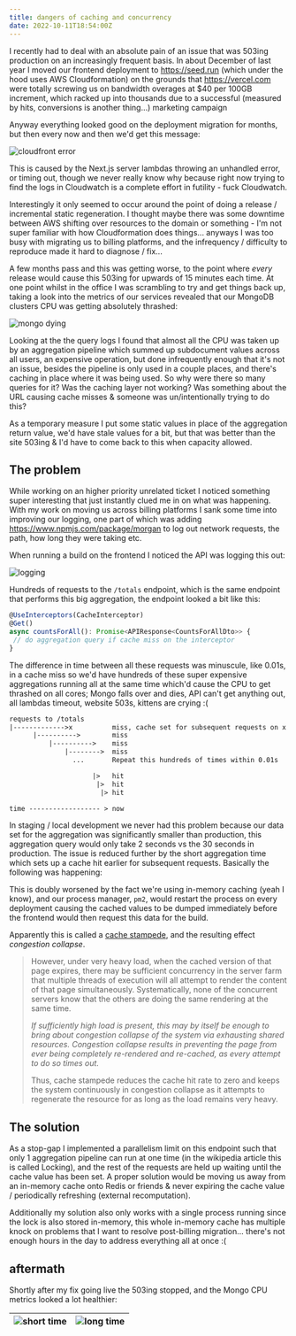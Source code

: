 ```yaml
---
title: dangers of caching and concurrency
date: 2022-10-11T18:54:00Z
---
```


I recently had to deal with an absolute pain of an issue that was 503ing
production on an increasingly frequent basis. In about December of last year I
moved our frontend deployment to <https://seed.run> (which under the hood uses
AWS Cloudformation) on the grounds that <https://vercel.com> were totally
screwing us on bandwidth overages at $40 per 100GB increment, which racked up
into thousands due to a successful (measured by hits, conversions is another
thing...) marketing campaign

Anyway everything looked good on the deployment migration for months, but then
every now and then we'd get this message:

![cloudfront error](https://ftp.cass.si/9bF.bq=50.png)

This is caused by the Next.js server lambdas throwing an unhandled error, or
timing out, though we never really know why because right now trying to find the
logs in Cloudwatch is a complete effort in futility - fuck Cloudwatch.

Interestingly it only seemed to occur around the point of doing a release /
incremental static regeneration. I thought maybe there was some downtime between
AWS shifting over resources to the domain or something - I'm not super familiar
with how Cloudformation does things... anyways I was too busy with migrating us
to billing platforms, and the infrequency / difficulty to reproduce made it hard
to diagnose / fix...

A few months pass and this was getting worse, to the point where _every_ release
would cause this 503ing for upwards of 15 minutes each time. At one point whilst
in the office I was scrambling to try and get things back up, taking a look into
the metrics of our services revealed that our MongoDB clusters CPU was getting
absolutely thrashed:

![mongo dying](https://ftp.cass.si/4~5xs080e.png)

Looking at the the query logs I found that almost all the CPU was taken up by an
aggregation pipeline which summed up subdocument values across all users, an
expensive operation, but done infrequently enough that it's not an issue,
besides the pipeline is only used in a couple places, and there's caching in
place where it was being used. So why were there so many queries for it? Was the
caching layer not working? Was something about the URL causing cache misses &
someone was un/intentionally trying to do this?

As a temporary measure I put some static values in place of the aggregation
return value, we'd have stale values for a bit, but that was better than the
site 503ing & I'd have to come back to this when capacity allowed.

## The problem

While working on an higher priority unrelated ticket I noticed something super
interesting that just instantly clued me in on what was happening. With my work
on moving us across billing platforms I sank some time into improving our
logging, one part of which was adding <https://www.npmjs.com/package/morgan> to
log out network requests, the path, how long they were taking etc.

When running a build on the frontend I noticed the API was logging this out:

![logging](https://ftp.cass.si/7pinizU80.png)

Hundreds of requests to the `/totals` endpoint, which is the same endpoint that
performs this big aggregation, the endpoint looked a bit like this:

```typescript
@UseInterceptors(CacheInterceptor)
@Get()
async countsForAll(): Promise<APIResponse<CountsForAllDto>> {
 // do aggregation query if cache miss on the interceptor
}
```

The difference in time between all these requests was minuscule, like 0.01s, in
a cache miss so we'd have hundreds of these super expensive aggregations running
all at the same time which'd cause the CPU to get thrashed on all cores; Mongo
falls over and dies, API can't get anything out, all lambdas timeout, website
503s, kittens are crying :(

```txt
requests to /totals
|------------->x          miss, cache set for subsequent requests on x
      |---------->        miss
          |---------->    miss
              |-------->  miss
                ...       Repeat this hundreds of times within 0.01s

                     |>   hit
                      |>  hit
                       |> hit

time ------------------ > now
```

In staging / local development we never had this problem because our data set
for the aggregation was significantly smaller than production, this aggregation
query would only take 2 seconds vs the 30 seconds in production. The issue is
reduced further by the short aggregation time which sets up a cache hit earlier
for subsequent requests. Basically the following was happening:

This is doubly worsened by the fact we're using in-memory caching (yeah I know),
and our process manager, `pm2`, would restart the process on every deployment
causing the cached values to be dumped immediately before the frontend would
then request this data for the build.

Apparently this is called a
[cache stampede](https://en.wikipedia.org/wiki/Cache_stampede), and the
resulting effect _congestion collapse_.

> However, under very heavy load, when the cached version of that page expires,
> there may be sufficient concurrency in the server farm that multiple threads
> of execution will all attempt to render the content of that page
> simultaneously. Systematically, none of the concurrent servers know that the
> others are doing the same rendering at the same time.
>
> _If sufficiently high load is present, this may by itself be enough to bring
> about congestion collapse of the system via exhausting shared resources.
> Congestion collapse results in preventing the page from ever being completely
> re-rendered and re-cached, as every attempt to do so times out._
>
> Thus, cache stampede reduces the cache hit rate to zero and keeps the system
> continuously in congestion collapse as it attempts to regenerate the resource
> for as long as the load remains very heavy.

## The solution

As a stop-gap I implemented a parallelism limit on this endpoint such that only
1 aggregation pipeline can run at one time (in the wikipedia article this is
called Locking), and the rest of the requests are held up waiting until the
cache value has been set. A proper solution would be moving us away from an
in-memory cache onto Redis or friends & never expiring the cache value /
periodically refreshing (external recomputation).

Additionally my solution also only works with a single process running since the
lock is also stored in-memory, this whole in-memory cache has multiple knock on
problems that I want to resolve post-billing migration... there's not enough
hours in the day to address everything all at once :(

## aftermath

Shortly after my fix going live the 503ing stopped, and the Mongo CPU metrics
looked a lot healthier:

| ![short time](https://ftp.cass.si/29m37sux5.png) | ![long time](https://ftp.cass.si/953iz9v5g.png) |
| ------------------------------------------------ | ----------------------------------------------- |
